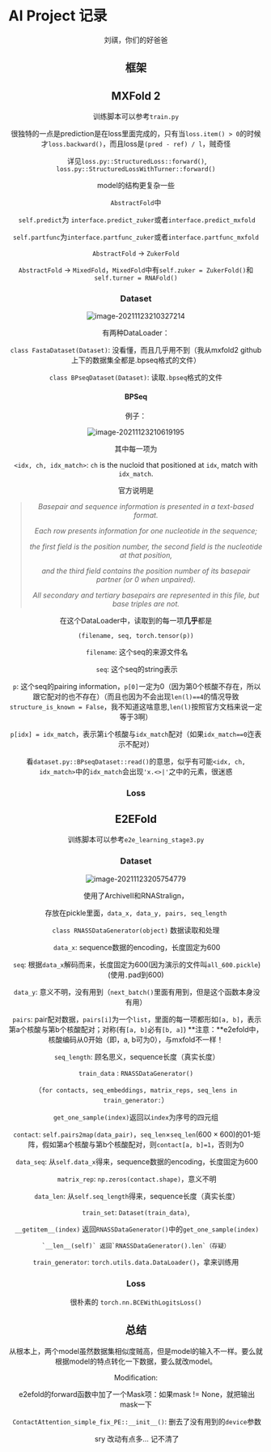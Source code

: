 # AI Project 记录

<center>刘祺，你们的好爸爸

## 框架



## MXFold 2

训练脚本可以参考`train.py`

很独特的一点是prediction是在loss里面完成的，只有当`loss.item() > 0`的时候才`loss.backward()`，而且loss是`(pred - ref) / l`，贼奇怪

​	详见`loss.py::StructuredLoss::forward()`, `loss.py::StructuredLossWithTurner::forward()`

model的结构更复杂一些

`AbstractFold`中

​	`self.predict`为 `interface.predict_zuker`或者`interface.predict_mxfold`

​	`self.partfunc`为`interface.partfunc_zuker`或者`interface.partfunc_mxfold`

`AbstractFold` -> `ZukerFold`

`AbstractFold` -> `MixedFold`，`MixedFold`中有`self.zuker = ZukerFold()`和`self.turner = RNAFold()`

### Dataset

![image-20211123210327214](C:\Users\86191\AppData\Roaming\Typora\typora-user-images\image-20211123210327214.png)

有两种DataLoader：

`class FastaDataset(Dataset)`: 没看懂，而且几乎用不到（我从mxfold2 github上下的数据集全都是.bpseq格式的文件）

`class BPseqDataset(Dataset)`: 读取`.bpseq`格式的文件

#### BPSeq

例子：

![image-20211123210619195](C:\Users\86191\AppData\Roaming\Typora\typora-user-images\image-20211123210619195.png)

其中每一项为

`<idx, ch, idx_match>`: `ch` is the nucloid that positioned at `idx`, match with `idx_match`.

官方说明是

> *Basepair and sequence information is presented in a text-based format.*
>
> *Each row presents information for one nucleotide in the sequence;*
>
> *the first field is the position number, the second field is the nucleotide at that position,*
>
> *and the third field contains the position number of its basepair partner (or 0 when unpaired).*
>
> *All secondary and tertiary basepairs are represented in this file, but base triples are not.*

在这个DataLoader中，读取到的每一项**几乎**都是

`(filename, seq, torch.tensor(p))`

​	`filename`: 这个seq的来源文件名

​	`seq`: 这个seq的string表示

​	`p`: 这个seq的pairing information，`p[0]`一定为0（因为第0个核酸不存在，所以跟它配对的也不存在）（而且也因为不会出现`len(l)==4`的情况导致`structure_is_known = False`，我不知道这啥意思,`len(l)`按照官方文档来说一定等于3啊）

​		`p[idx] = idx_match`，表示第`i`个核酸与`idx_match`配对（如果`idx_match==0`迮表示不配对）

​		看`dataset.py::BPseqDataset::read()`的意思，似乎有可能`<idx, ch, idx_match>`中的`idx_match`会出现`'x.<>|'`之中的元素，很迷惑

### Loss





## E2EFold

训练脚本可以参考`e2e_learning_stage3.py`

### Dataset

![image-20211123205754779](C:\Users\86191\AppData\Roaming\Typora\typora-user-images\image-20211123205754779.png)

使用了ArchiveII和RNAStralign，

存放在pickle里面，`data_x, data_y, pairs, seq_length`

`class RNASSDataGenerator(object)` 数据读取和处理

​	`data_x`: sequence数据的encoding，长度固定为600

​	`seq`: 根据`data_x`解码而来，长度固定为600(因为演示的文件叫`all_600.pickle`)(使用`.`pad到600)

​	`data_y`: 意义不明，没有用到（`next_batch()`里面有用到，但是这个函数本身没有用）

​	`pairs`: pair配对数据，`pairs[i]`为一个`list`，里面的每一项都形如`[a, b]`，表示第a个核酸与第b个核酸配对；对称(有`[a, b]`必有`[b, a]`) **注意：**e2efold中，核酸编码从0开始（即，a, b可为0），与mxfold不一样！

​	`seq_length`: 顾名思义，sequence长度（真实长度）



`train_data` : `RNASSDataGenerator()`

​	（`for contacts, seq_embeddings, matrix_reps, seq_lens in train_generator:`）

​	`get_one_sample(index)`返回以`index`为序号的四元组

​		`contact`: `self.pairs2map(data_pair)`，`seq_len`$\times$`seq_len`($600\times 600$)的01-矩阵，假如第a个核酸与第b个核酸配对，则`contact[a, b]=1`，否则为0 

​		`data_seq`: 从`self.data_x`得来，sequence数据的encoding，长度固定为600

​		`matrix_rep`: `np.zeros(contact.shape)`，意义不明

​		`data_len`: 从`self.seq_length`得来，sequence长度（真实长度）

`train_set`: `Dataset(train_data)`, 

​	`__getitem__(index)` 返回`RNASSDataGenerator()`中的`get_one_sample(index)`

 	`__len__(self)` 返回`RNASSDataGenerator().len`（存疑）

`train_generator`: `torch.utils.data.DataLoader()`，拿来训练用

### Loss

很朴素的 `torch.nn.BCEWithLogitsLoss()`



## 总结

从根本上，两个model虽然数据集相似度贼高，但是model的输入不一样。要么就根据model的特点转化一下数据，要么就改model。





Modification:

​	e2efold的forward函数中加了一个Mask项：如果mask != None，就把输出mask一下

​	`ContactAttention_simple_fix_PE::__init__()`: 删去了没有用到的`device`参数

​	sry 改动有点多... 记不清了